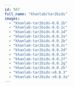 ```yaml
---
id: 507
full_name: "khanlab/tar2bids"
images: 
  - "khanlab-tar2bids-0.0.1b"
  - "khanlab-tar2bids-0.0.1c"
  - "khanlab-tar2bids-0.0.1d"
  - "khanlab-tar2bids-0.0.2a"
  - "khanlab-tar2bids-0.0.2b"
  - "khanlab-tar2bids-0.0.2c"
  - "khanlab-tar2bids-0.0.2d"
  - "khanlab-tar2bids-0.0.2e"
  - "khanlab-tar2bids-0.0.2f"
  - "khanlab-tar2bids-0.0.2g"
  - "khanlab-tar2bids-0.0.2h"
  - "khanlab-tar2bids-v0.0.3"
  - "khanlab-tar2bids-v0.0.3a"
---
```

